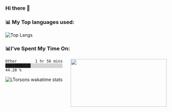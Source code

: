 ### Hi there 👋

<h3>📊 My Top languages used:</h3>

![Top Langs](https://github-readme-stats.vercel.app/api/top-langs/?username=LTorson&layout=compact)


<h3>📊I've Spent My Time On:</h3>
<img align='right' src="https://github-readme-stats.vercel.app/api?username=ltorson&show_icons=true&theme=radical&count_private=true", width="300" height="150">

<!--START_SECTION:waka-->

```text
Other        1 hr 56 mins    ███████████░░░░░░░░░░░░░░   44.28 %
```

<!--END_SECTION:waka-->

![LTorsons wakatime stats](https://github-readme-stats.vercel.app/api/wakatime?username=LeeTorson)


